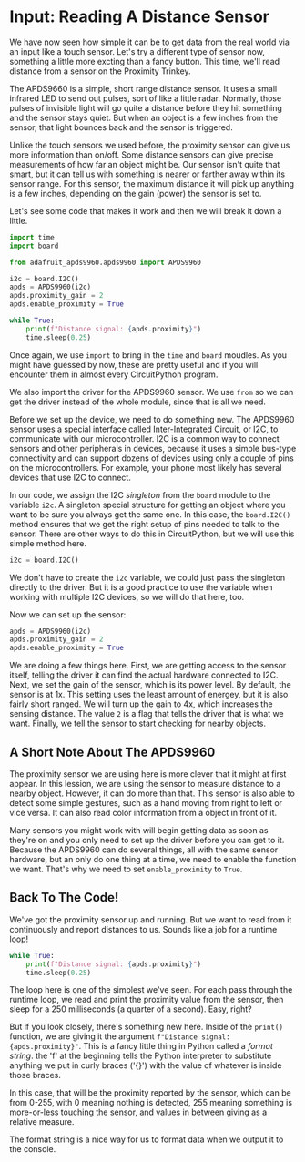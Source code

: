 # Input: Reading A Distance Sensor

We have now seen how simple it can be to get data from the real world via an input like a touch sensor. Let's try a different type of sensor now, something a little more excting than a fancy button. This time, we'll read distance from a sensor on the Proximity Trinkey.

The APDS9660 is a simple, short range distance sensor. It uses a small infrared LED to send out pulses, sort of like a little radar. Normally, those pulses of invisible light will go quite a distance before they hit something and the sensor stays quiet. But when an object is a few inches from the sensor, that light bounces back and the sensor is triggered.

Unlike the touch sensors we used before, the proximity sensor can give us more information than on/off. Some distance sensors can give precise measurements of how far an object might be. Our sensor isn't quite that smart, but it can tell us with something is nearer or farther away within its sensor range. For this sensor, the maximum distance it will pick up anything is a few inches, depending on the gain (power) the sensor is set to.

Let's see some code that makes it work and then we will break it down a little.

```python
import time
import board

from adafruit_apds9960.apds9960 import APDS9960

i2c = board.I2C()
apds = APDS9960(i2c)
apds.proximity_gain = 2 
apds.enable_proximity = True

while True:
	print(f"Distance signal: {apds.proximity}")
	time.sleep(0.25)
```

Once again, we use `import` to bring in the `time` and `board` moudles. As you might have guessed by now, these are pretty useful and if you will encounter them in almost every CircuitPython program.

We also import the driver for the APDS9960 sensor. We use `from` so we can get the driver instead of the whole module, since that is all we need.

Before we set up the device, we need to do something new. The APDS9960 sensor uses a special interface called [Inter-Integrated Circuit](https://en.wikipedia.org/wiki/I%C2%B2C), or I2C, to communicate with our microcontroller. I2C is a common way to connect sensors and other peripherals in devices, because it uses a simple bus-type connectivity and can support dozens of devices using only a couple of pins on the microcontrollers. For example, your phone most likely has several devices that use I2C to connect.

In our code, we assign the I2C *singleton* from the `board` module to the variable `i2c`. A singleton special structure for getting an object where you want to be sure you always get the same one. In this case, the `board.I2C()` method ensures that we get the right setup of pins needed to talk to the sensor. There are other ways to do this in CircuitPython, but we will use this simple method here.

```python
i2c = board.I2C()
```

We don't have to create the `i2c` variable, we could just pass the singleton directly to the driver. But it is a good practice to use the variable when working with multiple I2C devices, so we will do that here, too.

Now we can set up the sensor:

```python
apds = APDS9960(i2c)
apds.proximity_gain = 2 
apds.enable_proximity = True
```

We are doing a few things here. First, we are getting access to the sensor itself, telling the driver it can find the actual hardware connected to I2C. Next, we set the gain of the sensor, which is its power level. By default, the sensor is at 1x. This setting uses the least amount of energey, but it is also fairly short ranged. We will turn up the gain to 4x, which increases the sensing distance. The value `2` is a flag that tells the driver that is what we want. Finally, we tell the sensor to start checking for nearby objects.

## A Short Note About The APDS9960

The proximity sensor we are using here is more clever that it might at first appear. In this lession, we are using the sensor to measure distance to a nearby object. However, it can do more than that. This sensor is also able to detect some simple gestures, such as a hand moving from right to left or vice versa. It can also read color information from a object in front of it.

Many sensors you might work with will begin getting data as soon as they're on and you only need to set up the driver before you can get to it. Because the APDS9960 can do several things, all with the same sensor hardware, but an only do one thing at a time, we need to enable the function we want. That's why we need to set `enable_proximity` to `True`.

## Back To The Code!

We've got the proximity sensor up and running. But we want to read from it continuously and report distances to us. Sounds like a job for a runtime loop!

```python
while True:
	print(f"Distance signal: {apds.proximity}")
	time.sleep(0.25)
```

The loop here is one of the simplest we've seen. For each pass through the runtime loop, we read and print the proximity value from the sensor, then sleep for a 250 milliseconds (a quarter of a second). Easy, right?

But if you look closely, there's something new here. Inside of the `print()` function, we are giving it the argument `f"Distance signal: {apds.proximity}"`. This is a fancy little thing in Python called a *format string*. the 'f' at the beginning tells the Python interpreter to substitute anything we put in curly braces ('{}') with the value of whatever is inside those braces.

In this case, that will be the proximity reported by the sensor, which can be from 0-255, with 0 meaning nothing is detected, 255 meaning something is more-or-less touching the sensor, and values in between giving as a relative measure.

The format string is a nice way for us to format data when we output it to the console.